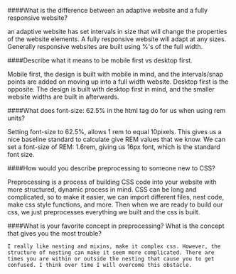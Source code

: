 ####What is the difference between an adaptive website and a fully responsive website?

an adaptive website has set intervals in size that will change the properties of the website elements. A fully responsive website will adapt at any sizes. Generally responsive websites are built using %'s of the full width. 

####Describe what it means to be mobile first vs desktop first.

Mobile first, the design is built with mobile in mind, and the intervals/snap points are added on moving up into a full width website. Desktop first is the opposite. The design is built with desktop first in mind, and the smaller website widths are built in afterwards. 

####What does font-size: 62.5% in the html tag do for us when using rem units?

Setting font-size to 62.5%, allows 1 rem to equal 10pixels. This gives us a nice baseline standard to calculate give REM values that we know. We can set a font-size of REM: 1.6rem, giving us 16px font, which is the standard font size. 

####How would you describe preprocessing to someone new to CSS?

Preprocessing is a process of building CSS code into your website with more structured, dynamic process in mind. CSS can be long and complicated, so to make it easier, we can import different files, nest code, make css style functions, and more. Then when we are ready to build our css, we just preprocesses everything we built and the css is built. 

####What is your favorite concept in preprocessing? What is the concept that gives you the most trouble?

    I really like nesting and mixins, make it complex css. However, the structure of nesting can make it seem more complicated. There are times you are within or outside the nesting that cause you to get confused. I think over time I will overcome this obstacle. 